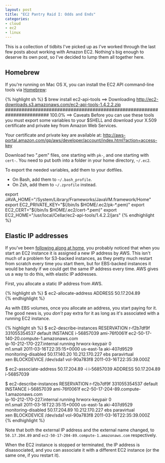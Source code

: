 ```yaml
---
layout: post
title: "EC2 Pantry Raid I: Odds and Ends"
categories:
- cloud
- ec2
- linux
---
```

This is a collection of tidbits I've picked up as I've worked through the last few posts
about working with Amazon EC2. Nothing's big enough to deserve its own post, so I've
decided to lump them all together here.

## Homebrew

If you're running on Mac OS X, you can install the EC2 API command-line tools via
[Homebrew](http://mxcl.github.com/homebrew/):

{% highlight sh %}
  $ brew install ec2-api-tools
  ==> Downloading http://ec2-downloads.s3.amazonaws.com/ec2-api-tools-1.4.2.2.zip
  ######################################################################## 100.0%
  ==> Caveats
  Before you can use these tools you must export some variables to your $SHELL
  and download your X.509 certificate and private key from Amazon Web Services.

  Your certificate and private key are available at:
  http://aws-portal.amazon.com/gp/aws/developer/account/index.html?action=access-key

  Download two ".pem" files, one starting with `pk-`, and one starting with `cert-`.
  You need to put both into a folder in your home directory, `~/.ec2`.

  To export the needed variables, add them to your dotfiles.
   * On Bash, add them to `~/.bash_profile`.
   * On Zsh, add them to `~/.zprofile` instead.

  export JAVA_HOME="/System/Library/Frameworks/JavaVM.framework/Home"
  export EC2_PRIVATE_KEY="$(/bin/ls $HOME/.ec2/pk-*.pem)"
  export EC2_CERT="$(/bin/ls $HOME/.ec2/cert-*.pem)"
  export EC2_HOME="/usr/local/Cellar/ec2-api-tools/1.4.2.2/jars"
{% endhighlight %}

## Elastic IP addresses

If you've been [following along at home](/2011/03/17/ec2-ebs-instance.html), you probably
noticed that when you start an EC2 instance it is assigned a new IP address by AWS.
This isn't much of a problem for S3-backed instances, as they pretty much restart from scratch
every time you start them, but for EBS-backed instances it would be handy if we could get the
same IP address every time. AWS gives us a way to do this, with elastic IP addresses.

First, you allocate a static IP address from AWS.

{% highlight sh %}
  $ ec2-allocate-address
  ADDRESS	50.17.204.89	
{% endhighlight %}

As with EBS volumes, once you allocate an address, you start paying for it. The good news is,
you *don't* pay extra for it as long as it's associated with a running EC2 instance.

{% highlight sh %}
  $ ec2-describe-instances
  RESERVATION   r-f2b7df9f      331055354537    default
  INSTANCE      i-56857039      ami-76f0061f    ec2-50-17-140-20.compute-1.amazonaws.com  \
                ip-10-212-170-227.internal      running hrworx-keypair                  0 \
                m1.small  2011-03-16T22:35:15+0000  us-east-1a  aki-407d9529              \
                monitoring-disabled     50.17.140.20    10.212.170.227  ebs   paravirtual \
                xen	
  BLOCKDEVICE   /dev/sda1       vol-90a783f8    2011-03-16T22:35:39.000Z
  
  $ ec2-associate-address 50.17.204.89 -i i-56857039
  ADDRESS	50.17.204.89	i-56857039

  $ ec2-describe-instances
  RESERVATION   r-f2b7df9f      331055354537    default
  INSTANCE      i-56857039      ami-76f0061f    ec2-50-17-204-89.compute-1.amazonaws.com  \
                ip-10-212-170-227.internal      running hrworx-keypair                  0 \
                m1.small  2011-03-16T22:35:15+0000  us-east-1a  aki-407d9529              \
                monitoring-disabled     50.17.204.89    10.212.170.227  ebs   paravirtual \
                xen	
  BLOCKDEVICE	/dev/sda1	vol-90a783f8	2011-03-16T22:35:39.000Z	
{% endhighlight %}

Note that both the external IP address and the external name changed, to
`50.17.204.89` and `ec2-50-17-204-89.compute-1.amazonaws.com` respectively.

When the EC2 instance is stopped or terminated, the IP address is disassociated,
and you can associate it with a different EC2 instance (or the same one, if you restart it).
